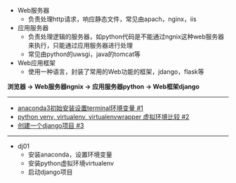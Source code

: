 



- Web服务器
  - 负责处理http请求，响应静态文件，常见由apach，nginx，iis
- 应用服务器
  - 负责处理逻辑的服务器，如python代码是不能通过ngnix这种web服务器来执行，只能通过应用服务器进行处理
  - 常见由python的uwsgi，java的tomcat等
- Web应用框架
  - 使用一种语言，封装了常用的Web功能的框架，jdango，flask等

**浏览器 -> Web服务器ngnix -> 应用服务器python -> Web框架django**

-----

- [anaconda3初始安装设置terminal环境变量 #1](https://github.com/davidkorea/django2/issues/1#issue-571842494)
- [python venv, virtualenv, virtualenvwrapper 虚拟环境比较 #2](https://github.com/davidkorea/django2/issues/2#issue-571906883)
- [创建一个django项目 #3](https://github.com/davidkorea/django2/issues/3#issue-571912084)

-----


- dj01
  - 安装anaconda，设置环境变量
  - 安装python虚拟环境virtualenv
  - 启动django项目
